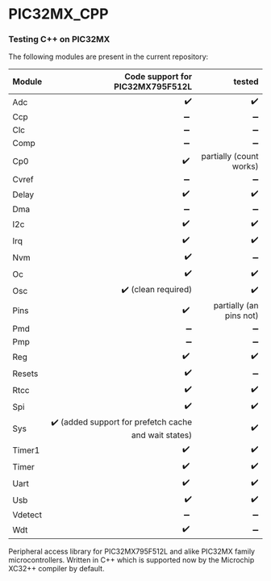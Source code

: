 # PIC32MX_CPP
### Testing C++ on PIC32MX
The following modules are present in the current repository:

| Module | Code support for PIC32MX795F512L | tested |
| ------- | -------------------------------:| ------:|
| Adc     | ✔️ | ✔️ |
| Ccp     | ➖ | ➖ |
| Clc     | ➖ | ➖ |
| Comp    | ➖ | ➖ |
| Cp0     | ✔️ | partially (count works) |
| Cvref   | ➖ | ➖ |
| Delay   | ✔️ | ✔️ |
| Dma     | ➖ | ➖ |
| I2c     | ✔️ | ✔️ |
| Irq     | ✔️ | ✔️ |
| Nvm     | ✔️ | ➖ |
| Oc      | ✔️ | ✔️ |
| Osc     | ✔️ (clean required) | ✔️ |
| Pins    | ✔️ | partially (an pins not) |
| Pmd     | ➖ | ➖ |
| Pmp     | ➖ | ➖ |
| Reg     | ✔️ | ✔️ |
| Resets  | ✔️ | ➖ |
| Rtcc    | ✔️ | ✔️ |
| Spi     | ✔️ | ✔️ |
| Sys     | ✔️ (added support for prefetch cache and wait states) | ✔️ |
| Timer1  | ✔️ | ✔️ |
| Timer   | ✔️ | ✔️ |
| Uart    | ✔️ | ✔️ |
| Usb     | ✔️ | ✔️ |
| Vdetect | ➖ | ➖ |
| Wdt     | ✔️ | ➖ |

Peripheral access library for PIC32MX795F512L and alike PIC32MX family microcontrollers. Written in C++ which is supported now by the Microchip XC32++ compiler by default.
